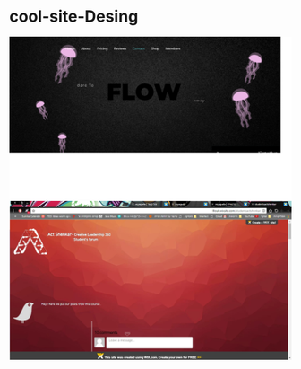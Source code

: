 
# cool-site-Desing
![alt text](https://github.com/louksky/cool-site-Desing/blob/master/11.png)
![alt text](https://github.com/louksky/cool-site-Desing/blob/master/ACTshenkar-homepage.jpg)
